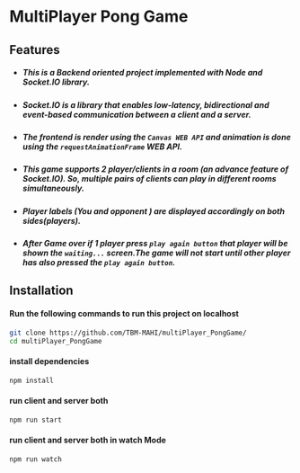MultiPlayer Pong Game
==============================
## Features
- ##### This is a Backend oriented project implemented with Node and Socket.IO library.
- ##### **Socket.IO** is a library that enables low-latency, bidirectional and event-based communication between a client and a server.
- ##### The frontend is render using the `Canvas WEB API` and animation is done using the `requestAnimationFrame` WEB API.
- #####  This game supports 2 player/clients in a room (an advance feature of *Socket.IO*). So, multiple pairs of clients can play in different rooms simultaneously.
- ##### Player labels (You and opponent ) are displayed accordingly on both sides(players).
- ##### After Game over if 1 player press `play again button` that player will be shown the `waiting...` screen.The game will not start until other player has also pressed the `play again button`.


## Installation

#### Run the following commands to run this project on localhost

```sh
git clone https://github.com/TBM-MAHI/multiPlayer_PongGame/
cd multiPlayer_PongGame
```
#### install dependencies

```sh
npm install
```
#### run client and server both
```sh
npm run start
```
#### run client and server both in watch Mode
```sh
npm run watch
```


